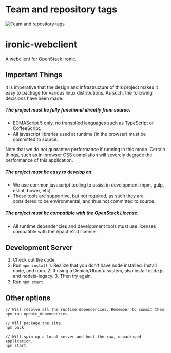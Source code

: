 Team and repository tags
========================

[![Team and repository tags](http://governance.openstack.org/badges/ironic-webclient.svg)](http://governance.openstack.org/reference/tags/index.html)

<!-- Change things from this point on -->

# ironic-webclient
A webclient for OpenStack Ironic.


## Important Things

It is imperative that the design and infrastructure of this project makes it
easy to package for various linux distributions. As such, the following
decisions have been made:


##### The project must be fully functional directly from source. 

  * ECMAScript 5 only, no transpiled languages such as TypeScript or
    CoffeeScript.
  * All javascript libraries used at runtime (in the browser) must be committed
    to source.

Note that we do not guarantee performance if running in this mode. Certain
things, such as in-browser CSS compilation will severely degrade the
performance of this application.


##### The project must be easy to develop on.
  * We use common javascript tooling to assist in development (npm, gulp,
    eslint, bower, etc).
  * These tools are supportive, but not required, as such they are considered to
    be environmental, and thus not committed to source.


##### The project must be compatible with the OpenStack License.
  * All runtime dependencies and development tools must use licenses compatible
    with the Apache2.0 license.


## Development Server

  1. Check out the code.
  2. Run `npm install`
    1. Realize that you don't have node installed. Install node, and npm.
    2. If using a Debian/Ubuntu system, also install node.js and nodejs-legacy.
    3. Then try again.
  3. Run `npm start`


## Other options

    // Will resolve all the runtime dependencies. Remember to commit them.
    npm run update_dependencies
    
    // Will package the site.
    npm pack
    
    // Will spin up a local server and host the raw, unpackaged application.
    npm start
